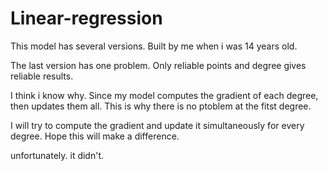 # Linear-regression
This model has several versions. Built by me when i was 14 years old.

The last version has one problem. Only reliable points and degree gives reliable results. 

I think i know why. Since my model computes the gradient of each degree, then updates them all.
This is why there is no ptoblem at the fitst degree.

I will try to compute the gradient and update it simultaneously for every degree.
Hope this will make a difference. 

unfortunately. it didn't.
